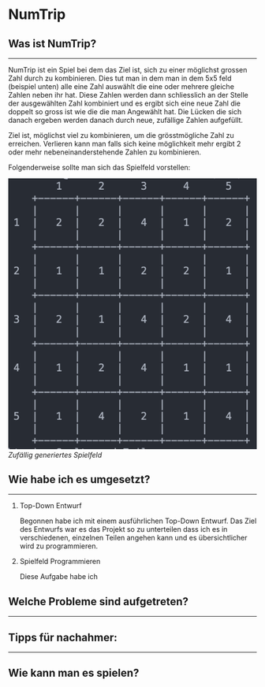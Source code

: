 # NumTrip

## Was ist NumTrip?
---
NumTrip ist ein Spiel bei dem das Ziel ist, sich zu einer möglichst grossen Zahl durch zu kombinieren. Dies tut man in dem man in dem 5x5 feld (beispiel unten) alle eine Zahl auswählt die eine oder mehrere gleiche Zahlen neben ihr hat. Diese Zahlen werden dann schliesslich an der Stelle der ausgewählten Zahl kombiniert und es ergibt sich eine neue Zahl die doppelt so gross ist wie die die man Angewählt hat. Die Lücken die sich danach ergeben werden danach durch neue, zufällige Zahlen aufgefüllt. 

Ziel ist, möglichst viel zu kombinieren, um die grösstmögliche Zahl zu erreichen. Verlieren kann man falls sich keine möglichkeit mehr ergibt 2 oder mehr nebeneinanderstehende Zahlen zu kombinieren.

Folgenderweise sollte man sich das Spielfeld vorstellen:

![](/docs/Images/Bildschirmfoto%202023-01-26%20um%2011.34.48.png)
*Zufällig generiertes Spielfeld*

## Wie habe ich es umgesetzt?
---
1. Top-Down Entwurf
    
    Begonnen habe ich mit einem ausführlichen Top-Down Entwurf. Das Ziel des Entwurfs war es das Projekt so zu unterteilen dass ich es in verschiedenen, einzelnen Teilen angehen kann und es übersichtlicher wird zu programmieren.

2. Spielfeld Programmieren

    Diese Aufgabe habe ich
## Welche Probleme sind aufgetreten?
---
## Tipps für nachahmer:
---
## Wie kann man es spielen?